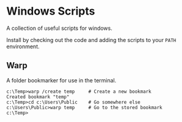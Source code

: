 # Windows Scripts
A collection of useful scripts for windows.

Install by checking out the code and adding the scripts to your `PATH` environment.

## Warp
A folder bookmarker for use in the terminal.

    c:\Temp>warp /create temp     # Create a new bookmark
    Created bookmark "temp"
    c:\Temp>cd c:\Users\Public    # Go somewhere else
    c:\Users\Public>warp temp     # Go to the stored bookmark
    c:\Temp>

